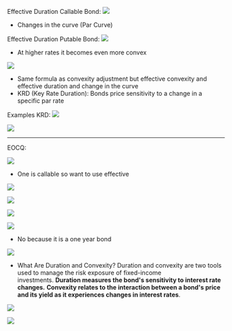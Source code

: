

Effective Duration Callable Bond:
![](https://i.imgur.com/APPUejp.png)
- Changes in the curve (Par Curve)




Effective Duration Putable Bond:
![](https://i.imgur.com/jyo4gOn.png)
- At higher rates it becomes even more convex






![](https://i.imgur.com/zKEJzbL.png)
- Same formula as convexity adjustment but effective convexity and effective duration and change in the curve
- KRD (Key Rate Duration): Bonds price sensitivity to a change in a specific par rate



Examples KRD:
![](https://i.imgur.com/tDoU6FL.png)



![](https://i.imgur.com/sExdr0n.png)


___
EOCQ:


![](https://i.imgur.com/z4VR22U.png)
- One is callable so want to use effective 


![](https://i.imgur.com/I3Ldj5k.png)



![](https://i.imgur.com/AJFmw87.png)




![](https://i.imgur.com/pn7nWM0.png)



![](https://i.imgur.com/6mdijr2.png)
- No because it is a one year bond


![](https://i.imgur.com/KToEBsH.png)
- What Are Duration and Convexity? Duration and convexity are two tools used to manage the risk exposure of fixed-income investments. **Duration measures the bond's sensitivity to interest rate changes.** **Convexity relates to the interaction between a bond's price and its yield as it experiences changes in interest rates**.




![](https://i.imgur.com/1kzDOp7.png)




![](https://i.imgur.com/KZKKWkA.png)
